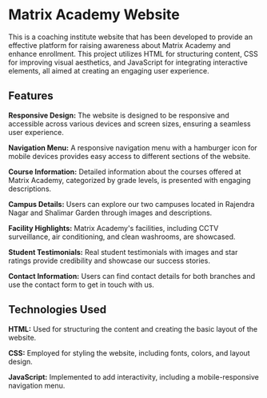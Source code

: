 <h1> Matrix Academy Website </h1>

This is a coaching institute website that has been developed to provide an effective platform for raising awareness about Matrix Academy and enhance enrollment. This project utilizes HTML for structuring content, CSS for improving visual aesthetics, and JavaScript for integrating interactive elements, all aimed at creating an engaging user experience.

<h2> Features </h2>
<b>Responsive Design:</b> The website is designed to be responsive and accessible across various devices and screen sizes, ensuring a seamless user experience.

<b>Navigation Menu:</b> A responsive navigation menu with a hamburger icon for mobile devices provides easy access to different sections of the website.

<b>Course Information:</b> Detailed information about the courses offered at Matrix Academy, categorized by grade levels, is presented with engaging descriptions.

<b>Campus Details:</b> Users can explore our two campuses located in Rajendra Nagar and Shalimar Garden through images and descriptions.

<b>Facility Highlights:</b> Matrix Academy's facilities, including CCTV surveillance, air conditioning, and clean washrooms, are showcased.

<b>Student Testimonials:</b> Real student testimonials with images and star ratings provide credibility and showcase our success stories.

<b>Contact Information:</b> Users can find contact details for both branches and use the contact form to get in touch with us.

<h2> Technologies Used </h2>
<b>HTML:</b> Used for structuring the content and creating the basic layout of the website.

<b>CSS:</b> Employed for styling the website, including fonts, colors, and layout design.

<b>JavaScript:</b> Implemented to add interactivity, including a mobile-responsive navigation menu.
